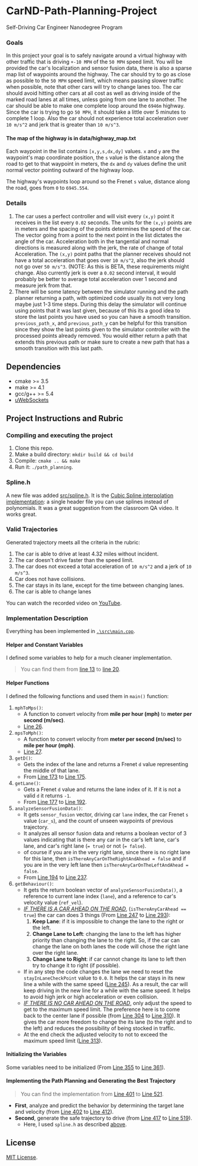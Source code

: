 # CarND-Path-Planning-Project
Self-Driving Car Engineer Nanodegree Program

### Goals
In this project your goal is to safely navigate around a virtual highway with other traffic that is driving `+-10 MPH` of the `50 MPH` speed limit. You will be provided the car's localization and sensor fusion data, there is also a sparse map list of waypoints around the highway. The car should try to go as close as possible to the `50 MPH` speed limit, which means passing slower traffic when possible, note that other cars will try to change lanes too. The car should avoid hitting other cars at all cost as well as driving inside of the marked road lanes at all times, unless going from one lane to another. The car should be able to make one complete loop around the `6946m` highway. Since the car is trying to go `50 MPH`, it should take a little over 5 minutes to complete 1 loop. Also the car should not experience total acceleration over `10 m/s^2` and jerk that is greater than `10 m/s^3`.

#### The map of the highway is in data/highway_map.txt
Each waypoint in the list contains  `[x,y,s,dx,dy]` values. `x` and `y` are the waypoint's map coordinate position, the `s` value is the distance along the road to get to that waypoint in meters, the `dx` and `dy` values define the unit normal vector pointing outward of the highway loop.

The highway's waypoints loop around so the Frenet `s` value, distance along the road, goes from `0` to `6945.554`.

### Details

1. The car uses a perfect controller and will visit every `(x,y)` point it receives in the list every `0.02` seconds. The units for the `(x,y)` points are in meters and the spacing of the points determines the speed of the car. The vector going from a point to the next point in the list dictates the angle of the car. Acceleration both in the tangential and normal directions is measured along with the jerk, the rate of change of total Acceleration. The `(x,y)` point paths that the planner receives should not have a total acceleration that goes over `10 m/s^2`, also the jerk should not go over `50 m/s^3`. (NOTE: As this is BETA, these requirements might change. Also currently jerk is over a `0.02` second interval, it would probably be better to average total acceleration over 1 second and measure jerk from that.
2. There will be some latency between the simulator running and the path planner returning a path, with optimized code usually its not very long maybe just 1-3 time steps. During this delay the simulator will continue using points that it was last given, because of this its a good idea to store the last points you have used so you can have a smooth transition. `previous_path_x`, and `previous_path_y` can be helpful for this transition since they show the last points given to the simulator controller with the processed points already removed. You would either return a path that extends this previous path or make sure to create a new path that has a smooth transition with this last path.

## Dependencies

* cmake >= 3.5
* make >= 4.1
* gcc/g++ >= 5.4
* [uWebSockets](https://github.com/uWebSockets/uWebSockets)

## Project Instructions and Rubric

### Compiling and executing the project

1. Clone this repo.
2. Make a build directory: `mkdir build && cd build`
3. Compile: `cmake .. && make`
4. Run it: `./path_planning`.

### Spline.h

A new file was added [src/spline.h](https://github.com/darienmt/CarND-Path-Planning-Project-P1/blob/master/scr/spline.h). It is the [Cubic Spline interpolation implementation](http://kluge.in-chemnitz.de/opensource/spline/): a single header file you can use splines instead of polynomials. It was a great suggestion from the classroom QA video. It works great.

### Valid Trajectories

Generated trajectory meets all the criteria in the rubric:

1. The car is able to drive at least 4.32 miles without incident. 
2. The car doesn't drive faster than the speed limit.
3. The car does not exceed a total acceleration of `10 m/s^2` and a jerk of `10 m/s^3`.
4. Car does not have collisions.
5. The car stays in its lane, except for the time between changing lanes.
6. The car is able to change lanes

You can watch the recorded video on [YouTube](https://youtu.be/o7HwBBmaOyc).

### Implementation Description

Everything has been implemented in [`.\src\main.cpp`](https://github.com/mhBahrami/Path_Planning/blob/master/src/main.cpp).

#### Helper and Constant Variables

I defined some variables to help for a much cleaner implementation. 

> You can find them from [line 13](https://github.com/mhBahrami/Path_Planning/blob/master/src/main.cpp#L13) to [line 20](https://github.com/mhBahrami/Path_Planning/blob/master/src/main.cpp#L20).

#### Helper Functions

I defined the following functions and used them in `main()` function:

1. `mphToMps()`:  
   - A function to convert velocity from **mile per hour (mph)** to **meter per second (m/sec)**.
   - [Line 26](https://github.com/mhBahrami/Path_Planning/blob/master/src/main.cpp#L26).
2. `mpsToMph()`:
   - A function to convert velocity from **meter per second (m/sec)** to **mile per hour (mph)**.
   - [Line 27](https://github.com/mhBahrami/Path_Planning/blob/master/src/main.cpp#L27).
3. `getD()`:
   - Gets the index of the lane and returns a Frenet `d` value representing the middle of that lane.
   - From [Line 173](https://github.com/mhBahrami/Path_Planning/blob/master/src/main.cpp#L173) to [Line 175](https://github.com/mhBahrami/Path_Planning/blob/master/src/main.cpp#L175).
4. `getLane()`:
   - Gets a Frenet `d` value and returns the lane index of it. If it is not a valid `d` it returns `-1`.
   - From [Line 177](https://github.com/mhBahrami/Path_Planning/blob/master/src/main.cpp#L177) to [Line 192](https://github.com/mhBahrami/Path_Planning/blob/master/src/main.cpp#L192).
5. `analyzeSensorFusionData()`:
   - It gets `sensor_fusion` vector, driving car `lane` index, the car Frenet `s` value (`car_s`), and the count of unseen waypoints of previous trajectory.
   - It analyzes all sensor fusion data and returns a boolean vector of 3 values indicating that is there any car in the car's left lane, car's lane, and car's right lane (`= true`) or not (`= false`).
   - of course if you are in the very right lane, since there is no right lane for this lane, then `isThereAnyCarOnTheRightAndAhead = false` and if you are in the very left lane then `isThereAnyCarOnTheLeftAndAhead = false`.
   - From [Line 194](https://github.com/mhBahrami/Path_Planning/blob/master/src/main.cpp#L194) to [Line 237](https://github.com/mhBahrami/Path_Planning/blob/master/src/main.cpp#L237).
6. `getBehaviour()`:
   - It gets the return boolean vector of `analyzeSensorFusionData()`, a reference to current lane index (`lane`), and a reference to car's velocity value (`ref_vel`).
   - <u>*IF THERE IS A CAR AHEAD ON THE ROAD*</u>, (`isThereAnyCarAhead == true`) the car can does 3 things (From [Line 247](https://github.com/mhBahrami/Path_Planning/blob/master/src/main.cpp#L247) to [Line 293](https://github.com/mhBahrami/Path_Planning/blob/master/src/main.cpp#L293)):
     1. **Keep Lane**: if it is impossible to change the lane to the right or the left.
     2. **Change Lane to Left**: changing the lane to the left has higher priority than changing the lane to the right. So, if the car can change the lane on both lanes the code will chose the right lane over the right lane.
     3. **Change Lane to Right**: if car cannot change its lane to left then try to change it to right (if possible).
   - If in any step the code changes the lane we need to reset the `stayInLaneCheckPoint` value to `0.0`. It helps the car stays in its new line a while with the same speed ([Line 245](https://github.com/mhBahrami/Path_Planning/blob/master/src/main.cpp#L245)). As a result, the car will keep driving in the new line for a while with the same speed. It helps to avoid high jerk or high acceleration or even collision.
   - <u>*IF THERE IS NO CAR AHEAD ON THE ROAD*</u>, only adjust the speed to get to the maximum speed limit. The preference here is to come back to the center lane if possible (from [Line 304](https://github.com/mhBahrami/Path_Planning/blob/master/src/main.cpp#L304) to [Line 310](https://github.com/mhBahrami/Path_Planning/blob/master/src/main.cpp#L310)). It gives the car more freedom to change the its lane (to the right and to the left) and reduces the possibility of being stocked in traffic.
   - At the end check the adjusted velocity to not to exceed the maximum speed limit ([Line 313](https://github.com/mhBahrami/Path_Planning/blob/master/src/main.cpp#L313)).

#### Initializing the Variables

Some variables need to be initialized (From [Line 355](https://github.com/mhBahrami/Path_Planning/blob/master/src/main.cpp#L355) to [Line 361](https://github.com/mhBahrami/Path_Planning/blob/master/src/main.cpp#L361)).

#### Implementing the Path Planning and Generating the Best Trajectory

>  You can find the implementation from [Line 401](https://github.com/mhBahrami/Path_Planning/blob/master/src/main.cpp#L401) to [Line 521](https://github.com/mhBahrami/Path_Planning/blob/master/src/main.cpp#L521).

- **First**, analyze and predict the behavior by determining the target lane and velocity (from [Line 402](https://github.com/mhBahrami/Path_Planning/blob/master/src/main.cpp#L402) to [Line 412](https://github.com/mhBahrami/Path_Planning/blob/master/src/main.cpp#L412)). 
- **Second**, generate the safe trajectory to drive (from [Line 417](https://github.com/mhBahrami/Path_Planning/blob/master/src/main.cpp#L417) to [Line 519](https://github.com/mhBahrami/Path_Planning/blob/master/src/main.cpp#L519)).
  - Here, I used `spline.h` as described [above](https://github.com/mhBahrami/Path_Planning#splineh).

## License
[MIT License](https://github.com/mhBahrami/Path_Planning/blob/master/LICENSE).


